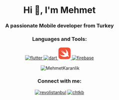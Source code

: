 <h1 align="center">Hi 👋, I'm Mehmet</h1>
<h3 align="center">A passionate Mobile developer from Turkey</h3>


<h3 align="center">Languages and Tools:</h3>
<p align="center"> <a href="https://www.w3schools.com/cs/" target="_blank" rel="noreferrer"> 
<a href="https://flutter.dev" target="_blank" rel="noreferrer"> <img src="https://www.vectorlogo.zone/logos/flutterio/flutterio-icon.svg" alt="flutter" width="40" height="40"/> </a>
<a href="https://dart.dev" target="_blank" rel="noreferrer"> <img src="https://www.vectorlogo.zone/logos/dartlang/dartlang-icon.svg" alt="dart" width="40" height="40"/> </a> <a href="https://developer.apple.com/swift/" target="_blank" rel="noreferrer"> <img src="https://raw.githubusercontent.com/devicons/devicon/master/icons/swift/swift-original.svg" alt="swift" width="40" height="40"/> </a>
<a href="https://firebase.google.com/" target="_blank" rel="noreferrer"> <img src="https://www.vectorlogo.zone/logos/firebase/firebase-icon.svg" alt="firebase"
  width="40" height="40"/> </a>
  </p>

<p align=center>&nbsp;<img align="center" src="https://github-readme-stats.vercel.app/api?username=MehmetKaranlik&show_icons=true&locale=en&theme=onedark" alt="MehmetKaranlik" /></p>

<h3 align="center">Connect with me:</h3>
<p align="center">
<a href="https://twitter.com/revolistanbul" target="blank"><img align="center" src="https://raw.githubusercontent.com/rahuldkjain/github-profile-readme-generator/master/src/images/icons/Social/twitter.svg" alt="revolistanbul" height="30" width="40" /></a>
<a href="https://www.linkedin.com/in/mehmet-karanl%C4%B1k-930a48170/" target="blank"><img align="center" src="https://raw.githubusercontent.com/rahuldkjain/github-profile-readme-generator/master/src/images/icons/Social/linked-in-alt.svg" alt="chtkb" height="30" width="40" /></a>
</p>

